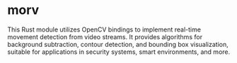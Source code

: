 # morv
This Rust module utilizes OpenCV bindings to implement real-time movement detection from video streams. It provides algorithms for background subtraction, contour detection, and bounding box visualization, suitable for applications in security systems, smart environments, and more.
